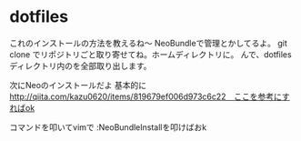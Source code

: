 # dotfiles

これのインストールの方法を教えるね〜
NeoBundleで管理とかしてるよ。
git clone でリポジトリごと取り寄せてね。ホームディレクトリに。
んで、dotfilesディレクトリ内のを全部取り出します。

次にNeoのインストールだよ
基本的に　http://qiita.com/kazu0620/items/819679ef006d973c6c22　ここを参考にすればok

コマンドを叩いてvimで :NeoBundleInstallを叩けばおk
